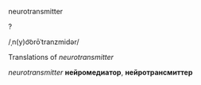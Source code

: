 neurotransmitter

?

/ˌn(y)o͝orōˈtranzmidər/

Translations of _neurotransmitter_

_neurotransmitter_
**нейромедиатор**, **нейротрансмиттер**